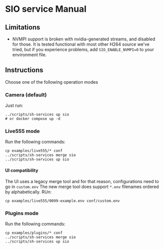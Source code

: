 # SIO service Manual

## Limitations

- NVMPI support is broken with nvidia-generated streams, and disabled for those. It is tested functional with most other H264 source we've tried, but if you experience problems, add `SIO_ENABLE_NVMPI=0` to your environment file.

## Instructions

Choose one of the following operation modes

### Camera (default)
Just run:
```
../scripts/sh-services up sio
# or docker compose up -d
```

### Live555 mode

Run the following commands:
```
cp examples/live555/* conf
../scripts/sh-services merge sio
../scripts/sh-services up sio
```
#### UI compatibility
The UI uses a legacy merge tool and for that reason, configurations need to go in `custom.env`
The new merge tool does support `*.env` filenames ordered by alphabetically.
RUn:
```
cp examples/live555/0099-example.env conf/custom.env
```

### Plugins mode

Run the following commands:
```
cp examples/plugins/* conf
../scripts/sh-services merge sio
../scripts/sh-services up sio
```

